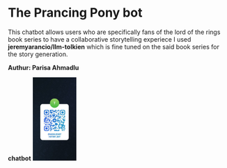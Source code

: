 # The Prancing Pony bot

This chatbot allows users who are specifically fans of the lord of the rings book series to have a collaborative storytelling experiece
I used **jeremyarancio/llm-tolkien**  which is fine tuned on the said book series for the story generation.



**Authur: Parisa Ahmadlu**








**chatbot**
<img src="https://github.com/ahmedavid/sdr_capstone/blob/main/story/chatbot.jpg?raw=true" width="100">
